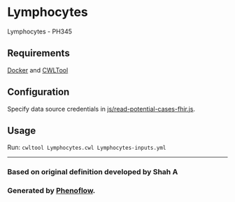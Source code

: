 # Lymphocytes

Lymphocytes - PH345

## Requirements

[Docker](https://docs.docker.com/install/) and [CWLTool](https://github.com/common-workflow-language/cwltool#install)

## Configuration

Specify data source credentials in [js/read-potential-cases-fhir.js](js/read-potential-cases-fhir.js).

## Usage

Run: `cwltool Lymphocytes.cwl Lymphocytes-inputs.yml`

***

### Based on original definition developed by Shah A
### Generated by [Phenoflow](https://kclhi.org/phenoflow).
